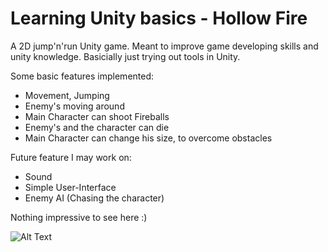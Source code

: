 # Learning Unity basics - Hollow Fire

A 2D jump'n'run Unity game. Meant to improve game developing skills and unity knowledge. Basicially just trying out tools in Unity.

Some basic features implemented:

*	Movement, Jumping
*	Enemy's moving around
*	Main Character can shoot Fireballs
*	Enemy's and the character can die
*	Main Character can change his size, to overcome obstacles

Future feature I may work on:

*	Sound
*	Simple User-Interface
*	Enemy AI (Chasing the character)


Nothing impressive to see here :)

![Alt Text](https://github.com/TheOneNix/HollowFire/blob/master/gameplay.gif)